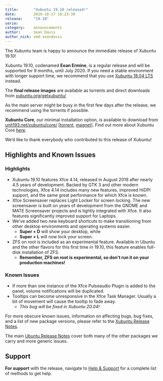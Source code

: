 ```yaml
---
title:       "Xubuntu 19.10 released!"
date:        2019-10-17 18:23:30
release:     "19.10"
serie:       
category:    announcements
author:      Sean Davis
author_nick: smd-seandavis
---
```


The Xubuntu team is happy to announce the immediate release of Xubuntu 19.10!

Xubuntu 19.10, codenamed **Eoan Ermine**, is a regular release and will be supported for 9 months, until July 2020. If you need a stable environment with longer support time, we recommend that you use [Xubuntu 18.04 LTS](https://xubuntu.org/release/18-04/) instead.

The **final release images** are available as torrents and direct downloads from [xubuntu.org/getxubuntu/](https://xubuntu.org/getxubuntu/)

As the main server might be busy in the first few days after the release, we recommend using the torrents if possible.

**Xubuntu Core**, our minimal installation option, is available to download from [unit193.net/xubuntu/core/](https://unit193.net/xubuntu/core/) \[[torrent](https://unit193.net/xubuntu/core/xubuntu-19.10-core-amd64.iso.torrent), [magnet](magnet:?xt=urn:btih:c868e66fb4637b0d26784c47cc0425395a633225&dn=xubuntu-19.10-core-amd64.iso&tr=udp%3a%2f%2ftracker.unit193.net%3a6969&tr=udp%3a%2f%2ftracker.coppersurfer.tk%3a6969)\]. Find out more about Xubuntu Core [here](https://unit193.net/xubuntu/).

We’d like to thank everybody who contributed to this release of Xubuntu!

Highlights and Known Issues
---------------------------

### Highlights

- Xubuntu 19.10 features Xfce 4.14, released in August 2019 after nearly 4.5 years of development. Backed by GTK 3 and other modern technologies, Xfce 4.14 includes many new features, improved HiDPI support, and the same great performance for which Xfce is known.
- Xfce Screensaver replaces Light Locker for screen locking. The new screensaver is built on years of development from the GNOME and MATE Screensaver projects and is tightly integrated with Xfce. It also features significantly improved support for Laptops.
- We've added two new keyboard shortcuts to make transitioning from other desktop environments and operating systems easier. 
    - **Super + D** will show your desktop, while
    - **Super + L** will now lock your screen.
- ZFS on root is included as an experimental feature. Available in Ubuntu and the other flavors for this first time in 19.10, this feature enables full-disk installation of ZFS. 
    - **Remember, ZFS on root is experimental, so don't run it on your production machines!**

### Known Issues

- If more than one instance of the Xfce Pulseaudio Plugin is added to the panel, volume notifications will be duplicated.
- Tooltips can become unresponsive in the Xfce Task Manager. Usually a bit of movement will cause the tooltip to fade away. 
    - *This bug will be fixed in Xubuntu 20.04!*

For more obscure known issues, information on affecting bugs, bug fixes, and a list of new package versions, please refer to the [Xubuntu Release Notes](http://wiki.xubuntu.org/releases/19.10/release-notes).

The main [Ubuntu Release Notes](https://wiki.ubuntu.com/EoanErmine/ReleaseNotes) cover both many of the other packages we carry and more generic issues.

Support
-------

**For support** with the release, navigate to [Help &amp; Support](https://xubuntu.org/help/) for a complete list of methods to get help.
